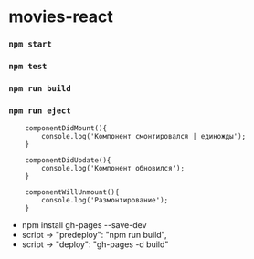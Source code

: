 # movies-react

### `npm start`
### `npm test`
### `npm run build`
### `npm run eject`


```
    componentDidMount(){
        console.log('Компонент смонтировался | единожды');
    }
    
    componentDidUpdate(){
        console.log('Компонент обновился');
    }
    
    componentWillUnmount(){
        console.log('Размонтирование');
    }
```

* npm install gh-pages --save-dev
* script -> "predeploy": "npm run build",
* script -> "deploy": "gh-pages -d build"
